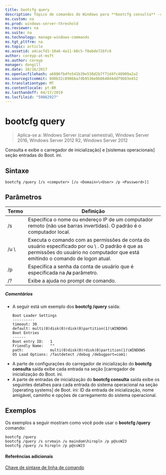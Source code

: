 ```yaml
---
title: bootcfg query
description: Tópico de comandos do Windows para **bootcfg consulta** -consultas e exibe o carregador de inicialização] e [sistemas operacionais] seção entradas do Boot. ini.
ms.custom: na
ms.prod: windows-server-threshold
ms.reviewer: na
ms.suite: na
ms.technology: manage-windows-commands
ms.tgt_pltfrm: na
ms.topic: article
ms.assetid: a4cacfd1-10a6-4a11-b0c5-f8abde72bfc8
author: coreyp-at-msft
ms.author: coreyp
manager: dongill
ms.date: 10/16/2017
ms.openlocfilehash: a6886fbdfe541b39e530d2b7f71d4fc40909a2a2
ms.sourcegitcommit: 0d0b32c8986ba7db9536e0b8648d4ddf9b03e452
ms.translationtype: MT
ms.contentlocale: pt-BR
ms.lasthandoff: 04/17/2019
ms.locfileid: "59862927"
---
```

# <a name="bootcfg-query"></a>bootcfg query

>Aplica-se a: Windows Server (canal semestral), Windows Server 2016, Windows Server 2012 R2, Windows Server 2012

Consulta e exibe o carregador de inicialização] e [sistemas operacionais] seção entradas do Boot. ini.

## <a name="syntax"></a>Sintaxe
```
bootcfg /query [/s <computer> [/u <Domain>\<User> /p <Password>]]
```
## <a name="parameters"></a>Parâmetros
|Termo|Definição|
|----|-------|
|/s <computer>|Especifica o nome ou endereço IP de um computador remoto (não use barras invertidas). O padrão é o computador local.|
|/u <Domain>\\<User>|Executa o comando com as permissões de conta do usuário especificado por <User>ou <Domain> \\ <User>. O padrão é que as permissões do usuário no computador que está emitindo o comando de logon atual.|
|/p <Password>|Especifica a senha da conta de usuário que é especificada na **/u** parâmetro.|
|/?|Exibe a ajuda no prompt de comando.|
##### <a name="remarks"></a>Comentários
-   A seguir está um exemplo dos **bootcfg /query** saída:
    ```
    Boot Loader Settings
    ----------
    timeout: 30
    default: multi(0)disk(0)rdisk(0)partition(1)\WINDOWS
    Boot Entries
    ------
    Boot entry ID:   1
    Friendly Name:   ""
    path:            multi(0)disk(0)rdisk(0)partition(1)\WINDOWS
    OS Load Options: /fastdetect /debug /debugport=com1:
    ```
-   A parte de configurações do carregador de inicialização do **bootcfg consulta** saída exibe cada entrada na seção [carregador de inicialização do Boot. ini.
-   A parte de entradas de inicialização do **bootcfg consulta** saída exibe os seguintes detalhes para cada entrada do sistema operacional na seção [operating systems] de Boot. ini: ID da entrada de inicialização, nome amigável, caminho e opções de carregamento do sistema operacional.
## <a name="BKMK_examples"></a>Exemplos
Os exemplos a seguir mostram como você pode usar o **bootcfg /query** comando:
```
bootcfg /query
bootcfg /query /s srvmain /u maindom\hiropln /p p@ssW23
bootcfg /query /u hiropln /p p@ssW23
```
#### <a name="additional-references"></a>Referências adicionais
[Chave de sintaxe de linha de comando](command-line-syntax-key.md)
